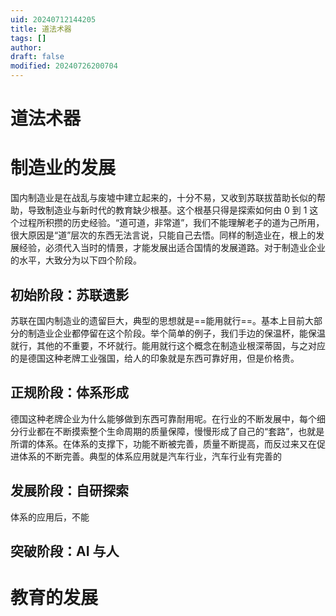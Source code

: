 ```yaml
---
uid: 20240712144205
title: 道法术器
tags: []
author: 
draft: false
modified: 20240726200704
---
```


# 道法术器

# 制造业的发展

国内制造业是在战乱与废墟中建立起来的，十分不易，又收到苏联拔苗助长似的帮助，导致制造业与新时代的教育缺少根基。这个根基只得是探索如何由 0 到 1 这个过程所积攒的历史经验。“道可道，非常道”，我们不能理解老子的道为己所用，很大原因是“道”层次的东西无法言说，只能自己去悟。同样的制造业在，根上的发展经验，必须代入当时的情景，才能发展出适合国情的发展道路。对于制造业企业的水平，大致分为以下四个阶段。

## 初始阶段：苏联遗影

苏联在国内制造业的遗留巨大，典型的思想就是==能用就行==。基本上目前大部分的制造业企业都停留在这个阶段。举个简单的例子，我们手边的保温杯，能保温就行，其他的不重要，不坏就行。能用就行这个概念在制造业根深蒂固，与之对应的是德国这种老牌工业强国，给人的印象就是东西可靠好用，但是价格贵。

## 正规阶段：体系形成

德国这种老牌企业为什么能够做到东西可靠耐用呢。在行业的不断发展中，每个细分行业都在不断摸索整个生命周期的质量保障，慢慢形成了自己的“套路”，也就是所谓的体系。在体系的支撑下，功能不断被完善，质量不断提高，而反过来又在促进体系的不断完善。典型的体系应用就是汽车行业，汽车行业有完善的

## 发展阶段：自研探索

体系的应用后，不能

## 突破阶段：AI 与人

# 教育的发展